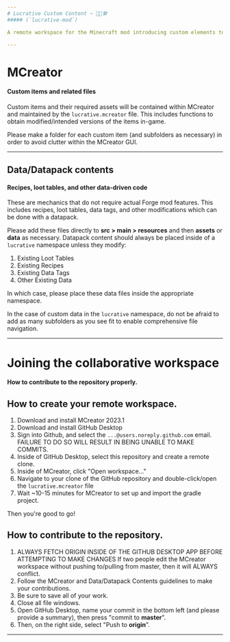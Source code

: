 ```yaml
---
# Lucrative Custom Content ~ 💎✨🛠️
##### (`lucrative-mod`)

A remote workspace for the Minecraft mod introducing custom elements to its [namesake modpack](https://www.curseforge.com/minecraft/modpacks/lucrative).

---
```

# MCreator
#### Custom items and related files

Custom items and their required assets will be contained within MCreator and maintained by the `lucrative.mcreator` file.
This includes functions to obtain modified/intended versions of the items in-game.

Please make a folder for each custom item (and subfolders as necessary) in order to avoid clutter within the MCreator GUI.

---
## Data/Datapack contents
#### Recipes, loot tables, and other data-driven code

These are mechanics that do not require actual Forge mod features.
This includes recipes, loot tables, data tags, and other modifications which can be done with a datapack.

Please add these files directly to **src > main > resources** and then **assets** or **data** as necessary.
Datapack content should always be placed inside of a `lucrative` namespace unless they modify:
1. Existing Loot Tables
2. Existing Recipes
3. Existing Data Tags
4. Other Existing Data

In which case, please place these data files inside the appropriate namespace.

In the case of custom data in the `lucrative` namespace, do not be afraid to add as many subfolders as you see fit to enable comprehensive file navigation.

---
# Joining the collaborative workspace
#### How to contribute to the repository properly.

## How to create your remote workspace.
1. Download and install MCreator 2023.1
2. Download and install GitHub Desktop
3. Sign into Github, and select the `...@users.noreply.github.com` email. FAILURE TO DO SO WILL RESULT IN BEING UNABLE TO MAKE COMMITS.
4. Inside of GitHub Desktop, select this repository and create a remote clone.
5. Inside of MCreator, click "Open workspace..."
6. Navigate to your clone of the GitHub repository and double-click/open the `lucrative.mcreator` file
7. Wait ~10-15 minutes for MCreator to set up and import the gradle project.

Then you're good to go!

## How to contribute to the repository.

1. ALWAYS FETCH ORIGIN INSIDE OF THE GITHUB DESKTOP APP BEFORE ATTEMPTING TO MAKE CHANGES
   If two people edit the MCreator workspace without pushing to/pulling from master, then it will ALWAYS conflict.
2. Follow the MCreator and Data/Datapack Contents guidelines to make your contributions.
3. Be sure to save all of your work.
4. Close all file windows.
5. Open GitHub Desktop, name your commit in the bottom left (and please provide a summary), then press "commit to **master**".
6. Then, on the right side, select "Push to **origin**".

---
